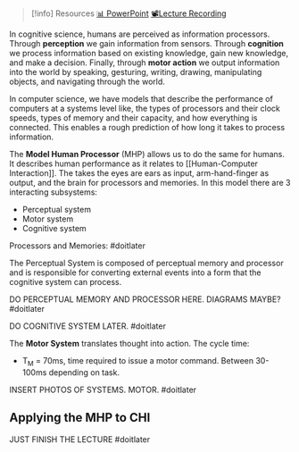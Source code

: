 > [!info] Resources
> [📊 PowerPoint](Resources/ModelHumanProcessorandTimeScales.pdf)
> [📽️Lecture Recording](https://lancaster.cloud.panopto.eu/Panopto/Pages/Viewer.aspx?id=a4f564d6-17b3-4eda-8be0-b36400345d97)

In cognitive science, humans are perceived as information processors. Through **perception** we gain information from sensors. Through **cognition** we process information based on existing knowledge, gain new knowledge, and make a decision. Finally, through **motor action** we output information into the world by speaking, gesturing, writing, drawing, manipulating objects, and navigating through the world.

In computer science, we have models that describe the performance of computers at a systems level like, the types of processors and their clock speeds, types of memory and their capacity, and how everything is connected. This enables a rough prediction of how long it takes to process information. 

The **Model Human Processor** (MHP) allows us to do the same for humans. It describes human performance as it relates to [[Human-Computer Interaction]]. The takes the eyes are ears as input, arm-hand-finger as output, and the brain for processors and memories. In this model there are 3 interacting subsystems:
- Perceptual system
- Motor system
- Cognitive system

Processors and Memories:
#doitlater 

The Perceptual System is composed of perceptual memory and processor and is responsible for converting external events into a form that the cognitive system can process.

DO PERCEPTUAL MEMORY AND PROCESSOR HERE. DIAGRAMS MAYBE? #doitlater

DO COGNITIVE SYSTEM LATER. #doitlater 

The **Motor System** translates thought into action. The cycle time:
- T<sub>M</sub> = 70ms, time required to issue a motor command. Between 30-100ms depending on task.

INSERT PHOTOS OF SYSTEMS. MOTOR. #doitlater 

## Applying the MHP to CHI



JUST FINISH THE LECTURE #doitlater